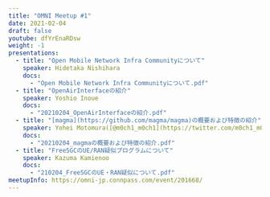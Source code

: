 ```yaml
---
title: "OMNI Meetup #1"
date: 2021-02-04
draft: false
youtube: dfYrEnaRDsw
weight: -1
presentations:
  - title: "Open Mobile Network Infra Communityについて"
    speaker: Hidetaka Nishihara
    docs: 
      - "Open Mobile Network Infra Communityについて.pdf"
  - title: "OpenAirInterfaceの紹介"
    speaker: Yoshio Inoue
    docs: 
      - "20210204_OpenAirInterfaceの紹介.pdf"
  - title: "[magma](https://github.com/magma/magma)の概要および特徴の紹介"
    speaker: Yohei Motomura([@m0ch1_m0ch1](https://twitter.com/m0ch1_m0ch1))
    docs:
      - "20210204_magmaの概要および特徴の紹介.pdf"
  - title: "Free5GCのUE/RAN疑似プログラムについて"
    speaker: Kazuma Kamienoo
    docs:
      - "210204_Free5GCのUE・RAN疑似について.pdf"
meetupInfo: https://omni-jp.connpass.com/event/201668/
---
```



